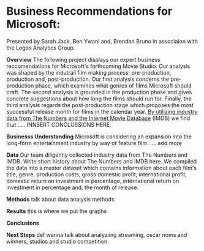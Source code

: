 # **Business Recommendations for Microsoft:**
Presented by Sarah Jack, Ben Ywani and, Brendan Bruno in associaion with the Logos Analytics Group.

**Overview**
The following project displays our expert business reccomendations for Microsoft's forthcoming Movie Studio. Our analysis was shaped by the indutrail film making process: pre-production, production and, post-production. Our first analysis concerns the pre-production phase, which examines what genres of films Microsoft should craft. The second analysis is grounded in the production phase and gives concrete suggestions about how long the films should run for. Finally, the third analysis regards the post-production stage which proposes the most successful release month for films in the calendar year. [By utilizing industry data from The Numbers](https://www.the-numbers.com/ "The Numbers") [and the Internet Movie Database](https://www.imdb.com/ "the Internet Movie Database") (IMDB) we find that ..... INNSERT CONCLUSSIONS HERE. 

**Businesss Understanding**
Microsoft is considering an expansion into the long-form entertainment industry by way of feature film. .... add more 

**Data**
Our team diligently collected industry data from The Numbers and IMDB. Write short history about The Numbers and IMDB here. 
We compiled the data into a master dataset which contains information about each film's title, genre, production costs, gross domestic profit, international profit, domestic return on investment in percentage, international return on investment in percentage and, the month of release. 

**Methods**
talk about data analysis methods

**Results**
this is where we put the graphs

**Conclusions**

**Next Steps**
def wanna talk about analyziing streaming, oscar noms and winners, studios and studio competition. 







